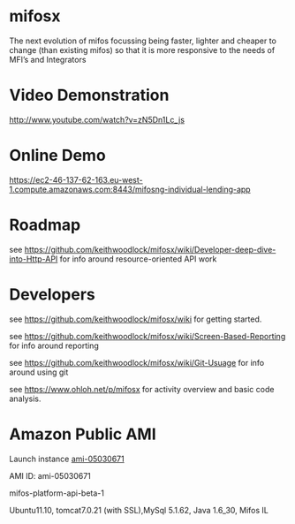 mifosx
======

The next evolution of mifos focussing being faster, lighter and cheaper to change (than existing mifos) so that it is more responsive to the needs of MFI’s and Integrators

Video Demonstration
===============

http://www.youtube.com/watch?v=zN5Dn1Lc_js

Online Demo
=============

https://ec2-46-137-62-163.eu-west-1.compute.amazonaws.com:8443/mifosng-individual-lending-app

Roadmap
==============

see https://github.com/keithwoodlock/mifosx/wiki/Developer-deep-dive-into-Http-API for info around resource-oriented API work

Developers
==========

see https://github.com/keithwoodlock/mifosx/wiki for getting started.

see https://github.com/keithwoodlock/mifosx/wiki/Screen-Based-Reporting for info around reporting

see https://github.com/keithwoodlock/mifosx/wiki/Git-Usuage for info around using git

see https://www.ohloh.net/p/mifosx for activity overview and basic code analysis.

Amazon Public AMI
=================

Launch instance <a target="_blank" href="https://console.aws.amazon.com/ec2/home?region=eu-west-1#launchAmi=ami-05030671" title="mifos platform api beta 1">ami-05030671</a>

AMI ID: ami-05030671

mifos-platform-api-beta-1

Ubuntu11.10, tomcat7.0.21 (with SSL),MySql 5.1.62, Java 1.6_30, Mifos IL



